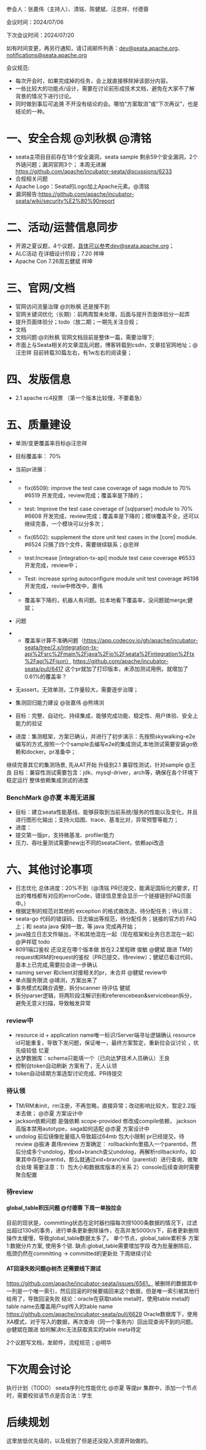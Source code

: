 参会人：张嘉伟（主持人）、清铭、陈健斌、汪忠祥、付德蓉

会议时间：2024/07/06

下次会议时间：2024/07/20

如有时间变更，再另行通知，请订阅邮件列表：dev@seata.apache.org、notifications@seata.apache.org

会议规范:
- 每次开会时，如果完成掉的任务，会上就直接移除掉该部分内容。
- 一些比较大的功能点/设计，需要在讨论前形成技术文档，避免在大家不了解背景的情况下进行讨论。
- 同时做到事后可追溯 不开没有结论的会。哪怕“方案取消”或“下次再议”，也是结论的一种。


# 一、安全合规 @刘秋枫 @清铭
- seata主项目目前存在18个安全漏洞，seata sample 剩余59个安全漏洞，2个外链问题；漏洞官网3个； 本周无进展
https://github.com/apache/incubator-seata/discussions/6233 
- 合规相关问题
- Apache Logo：Seata的Logo加上Apache元素。@清铭
- 漏洞报告:https://github.com/apache/incubator-seata/wiki/security%E2%80%90report
# 二、活动/运营信息同步
- 开源之夏议题，4个议题，具体可以参考dev@seata.apache.org；
- ALC活动 在详细设计阶段；7.20 祥坤
- Apache Con 7.26周五健斌 祥坤
# 三、官网/文档
- 官网访问流量治理 @刘秋枫 还是搜不到
- 官网关键词优化（长期）：前两周暂未处理，后面与提升页面体验分一起弄
- 提升页面体验分；todo（放二期；一期先关注合规；
- 文档
- 文档问题:@刘秋枫 官网文档目前是整体一篇，需要治理下;
- 市面上与Seata相关的文章混乱问题，博客转载到csdn，文章挂官网地址；@汪忠祥 目前转载30篇左右，有1w左右的阅读量；
# 四、发版信息
- 2.1 apache rc4投票 （第一个版本比较慢，不要着急）
# 五、质量建设
- 单测/变更覆盖率目标@汪忠祥
- 目标覆盖率： 70%
- 当前pr进展：
- - fix(6509): improve the test case coverage of saga module to 70% #6519 开发完成，review完成；覆盖率是下降的；
- - test: Improve the test case coverage of [sqlparser] module to 70% #6608 开发完成，review完成；覆盖率是下降的；模块覆盖不全，还可以继续完善，一个模块可以分多次；
- - fix(6502): supplement the store unit test cases in the [core] module. #6524 只搞了四个文件，需要继续联系；@忠祥
- - test:Increase [integration-tx-api] module test case coverage #6533 开发完成，review中；
- - Test: increase spring autoconfigure module unit test coverage #6198 开发完成，reviw中修改中，嘉伟
- - 覆盖率下降的，机器人有问题。拉本地看下覆盖率，没问题就merge;健斌；

- 问题
- - 覆盖率计算不准确问题（https://app.codecov.io/gh/apache/incubator-seata/tree/2.x/integration-tx-api%2Fsrc%2Fmain%2Fjava%2Fio%2Fseata%2Fintegration%2Ftx%2Fapi%2Fjson）
https://github.com/apache/incubator-seata/pull/6417 这个pr就加了打印版本，未添加测试用例，就增加了0.61%的覆盖率？
- 无assert，无效单测，工作量较大，需要逐步治理；
- 集测回归能力建设 @张嘉伟 @熊靖浏
- 目标：完整、自动化、持续集成，能够完成功能、稳定性、用户体验、安全上能力的验证
- 进度：集测框架，方案已确认，并进行了初步演示：先按照skywalking-e2e编写的方式,按照一个个sample去编写e2e的集成测试,本地测试需要安装go依赖和docker。pr准备中；

继续完善其它的集测场景, 先从AT开始
升级到2.1
兼容性测试，针对sample @王良
目标：兼容性测试需要包含：jdk、mysql-driver，arch等，确保在各个环境下稳定运行
整体依赖集成测试的进度
### BenchMark @亦夏 本周无进展
- 目标：建立seata性能基线、能够获取到当前系统/服务的性能以及变化，并且进行图形化输出；支持火焰图、trace、基准比对，异常预警等能力；
- 进度：
- 提交第一版pr，支持微基准、profiler能力
- 压力、吞吐量测试需要new出不同的seataClient，依赖api改造
# 六、其他讨论事项
- 日志优化 总体进度：20%不到（@清铭 PR已提交，能满足国际化的要求，打出的堆栈都有对应的errorCode，错误信息里会显示一个链接链到FAQ页面中。）
- 根据定制的规范对其他的 exception 的格式做改造，待分配任务；待认领；
- seata-go 代码的错误码、日志输出等规范，待分配任务；链接的官方的 FAQ 上；和 seata java 保持一致，等 java 完成再开始；
- java独立日志文件输出，不和其他混在一起（现在框架和业务日志混在一起）@尹祥琨 todo
- 8091端口鉴权 还没定在哪个版本做 放在2.2里程碑 俊敏   @健斌 跟进
  TM的request和RM的request的鉴权（PR已提交，待review）；健斌已看过代码，基本上已完成,需要拉会进一步确认
- naming server 和client对接相关的pr，未合并 @健斌 review中
- 单点服务限流 @靖浏，方案出来了
- 事务模式松耦合调整，拆分scanner 待评估 健斌
- 拆分parser逻辑，将两阶段注解识别和referencebean&servicebean拆分，避免无意义扫描，导致触发异常
### review中
- resource id + application name唯一标识/Server端寻址逻辑确认 resource id可能重复，导致下发问题，保证唯一，最终方案暂定，重新拉会议讨论 ，优先级较低 忆夏
- 达梦数据库：schema只能填一个（已向达梦技术人员确认）王良
- 控制台token自动刷新 方案有了，无人认领
- token自动续期方案选型讨论完成、PR待提交
### 待认领
- TM/RM未init，rm注册，不再忽略，直接异常；改动影响比较大，暂定2.2版本去做； @亦夏 方案设计中
- jackson依赖问题  是强依赖 scope-provided 修改成compile依赖， jackson高版本禁用autotype，saga如何适配 @亦夏 方案设计中
- undolog 前后镜像批量插入导致超过64mb 包大小限制 pr已经提交，待review  @振涛 嘉伟review
方案确定： rollbackinfo里插入一个parentid，然后分成多个undolog，按xid+branch查父undolog，再解析rollbackinfo，如果其中存在parentid，那么就通过xid+branchid（parentid）进行查询，做聚合处理
需要注意：1）包大小和数据库版本的关系 2）console后续查询时需要聚合配置
### 待review

#### global_table积压问题 @付德蓉 下周一单独拉会
目前的现状是，committing状态在定时器扫描每次捞1000条数据的情况下，过滤出超过130s的事务，进行单条更新删除操作，在高并发5000r/s下，前者更新删除操作太缓慢，导致global_table数据太多了。
单个节点，global_table累积多
方案1:数据分片方案, 使用多个锁. 缺点:global_table需要增加字段
改为批量删除后，瓶颈仍然在committing -> committed的更新处
下周继续讨论
#### AT回滚失败问题@树杰 还需要线下测试
https://github.com/apache/incubator-seata/issues/6561， 被删除的数据其中一列是一个唯一索引，然后回滚的时候要插回来这个数据，但是唯一索引被其他行给用了，导致回滚失败 结论：oracle在获取table meta时，使用table meta的table name去覆盖用户sql传入的table name
https://github.com/apache/incubator-seata/pull/6629  Oracle数据库下，使用XA模式，对于写入的数据，再次查询（同一个事务内）回出现查询不到的问题。@健斌在跟进
如何解决tc无法获取真实的table meta待定

2个议题写文档，发邮件，流程规范；@明华

# 下次周会讨论

执行计划（TODO）
seata序列化性能优化 @亦夏 等提pr
集群中，添加一个节点时，需要校验该节点是否合法：学生
# 后续规划
这里放低优先级的，以及规划了但是还没投入资源开始做的。

